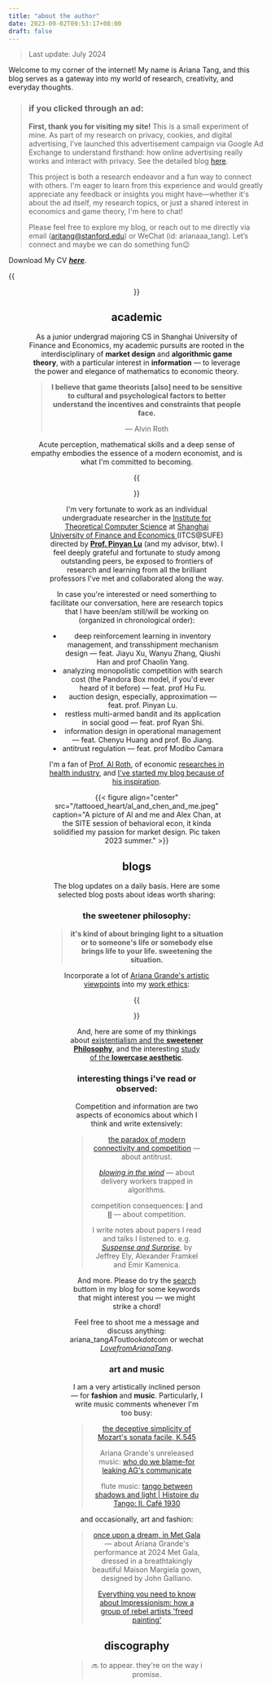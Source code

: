 ```yaml
---
title: "about the author"
date: 2023-09-02T09:53:17+08:00
draft: false
---
```


> Last update: July 2024

Welcome to my corner of the internet! My name is Ariana Tang, and this blog serves as a gateway into my world of research, creativity, and everyday thoughts.

> ### if you clicked through an ad:
>
> **First, thank you for visiting my site!** This is a small experiment of mine. As part of my research on privacy, cookies, and digital advertising, I’ve launched this advertisement campaign via Google Ad Exchange to understand firsthand: how online advertising really works and interact with privacy. See the detailed blog [here](/posts/ads_up_and_running/).
>
> This project is both a research endeavor and a fun way to connect with others. I'm eager to learn from this experience and would greatly appreciate any feedback or insights you might have—whether it's about the ad itself, my research topics, or just a shared interest in economics and game theory, I'm here to chat!
>
> Please feel free to explore my blog, or reach out to me directly via email (aritang@stanford.edu) or WeChat (id: arianaaa_tang). Let’s connect and maybe we can do something fun:wink:

Download My CV [***here***](/files/ariana_tang_cv.pdf).


{{<figure align="center" src="/bio/profile_photo.jpeg" caption="August, 2023, Stanford. Canon EOS M50m2 EF-M15-45mm ƒ3.5-6.3 IS STM.">}}

## academic

As a junior undergrad majoring CS in Shanghai University of Finance and Economics, my academic pursuits are rooted in the interdisciplinary of **market design** and **algorithmic game theory**, with a particular interest in **information** –– to leverage the power and elegance of mathematics to economic theory.

> **I believe that game theorists [also] need to be sensitive to cultural and psychological factors to better understand the incentives and constraints that people face.**
>
> –– Alvin Roth

Acute perception, mathematical skills and a deep sense of empathy embodies the essence of a modern economist, and is what I'm committed to becoming.

{{<figure align="center" src="/auction_houses/jason.jpeg" caption="with my friends and professors at the WINE conference 2023">}}

I'm very fortunate to work as an individual undergraduate researcher in the [Institute for Theoretical Computer Science](https://itcs.sufe.edu.cn/LlChinese/main.psp) at [Shanghai University of Finance and Economics ](https://www.sufe.edu.cn/)(ITCS@SUFE) directed by [**Prof. Pinyan Lu**](http://pinyanlu.com/) (and my advisor, btw). I feel deeply grateful and fortunate to study among outstanding peers, be exposed to frontiers of research and learning from all the brilliant professors I've met and collaborated along the way.

In case you're interested or need somerthing to facilitate our conversation, here are research topics that I have been/am still/will be working on (organized in chronological order):

- deep reinforcement learning in inventory management, and transshipment mechanism design –– feat. Jiayu Xu, Wanyu Zhang, Qiushi Han and prof Chaolin Yang.
- analyzing monopolistic competition with search cost (the Pandora Box model, if you'd ever heard of it before) –– feat. prof Hu Fu.
- auction design, especially, approximation –– feat. prof. Pinyan Lu.
- restless multi-armed bandit and its application in social good –– feat. prof Ryan Shi.
- information design in operational management –– feat. Chenyu Huang and prof. Bo Jiang.
- antitrust regulation –– feat. prof Modibo Camara

I'm a fan of [Prof. Al Roth](https://web.stanford.edu/~alroth/), of economic [researches in health industry](/posts/kidney/), and [I've started my blog because of his inspiration](/posts/definition/).

{{< figure align="center" src="/tattooed_heart/al_and_chen_and_me.jpeg" caption="A picture of Al and me and Alex Chan, at the SITE session of behavioral econ, it kinda solidified my passion for market design. Pic taken 2023 summer." >}}

## blogs

The blog updates on a daily basis. Here are some selected blog posts about ideas worth sharing:

### the **sweetener philosophy**:

> **it's kind of about bringing light to a situation or to someone's life or somebody else brings life to your life. sweetening the situation.**

Incorporate a lot of [Ariana Grande's artistic viewpoints](/posts/b_graph/) into my [work ethics](/posts/just_like_magic/):

{{<figure align="center" src="/tattooed_heart/work_ethic.jpeg" caption="the post about [***my work ethics***](/posts/b_graph/): the more authentic and genuine it is, the better it will work for you">}}

And, here are some of my thinkings about [existentialism and the **sweetener Philosophy**](/posts/eternal_sunshine/), and the interesting [study of the **lowercase aesthetic**](/posts/lowercase_aesthetic/).

### interesting things i've read or observed:

Competition and information are two aspects of economics about which I think and write extensively:

> [the paradox of modern connectivity and competition](/posts/antitrust_mega_tech_companies/) –– about antitrust.
>
> [*blowing in the wind*](/posts/blowing_in_the_wind/) –– about delivery workers trapped in algorithms.
>
> competition consequences: [I](/posts/competitions_consequence/) and [II](/posts/competitions_consequence1/) –– about competition.
>
> I write notes about papers I read and talks I listened to. e.g. [*Suspense and Surprise*](/posts/suspense_n_surprise/), by Jeffrey Ely, Alexander Framkel and Emir Kamenica.

And more. Please do try the [search](/search/) buttom in my blog for some keywords that might interest you  –– we might strike a chord! 

Feel free to shoot me a message and discuss anything: ariana_tang*AT*outlook*dot*com or wechat <u>*LovefromArianaTang*</u>.

### art and music

I am a very artistically inclined person –– for **fashion** and **music**. Particularly, I write music comments whenever I'm too busy:

> [the deceptive simplicity of Mozart's sonata facile, K.545](/posts/grigory_sokolov/)
>
> Ariana Grande's unreleased music: [who do we blame-for leaking AG's communicate](/posts/communicate/)
>
> flute music: [tango between shadows and light | Histoire du Tango: II. Café 1930](/posts/history_du_tango_1930/)

and occasionally, art and fashion:

> [once upon a dream, in Met Gala](/posts/once_upon_a_dream/) –– about Ariana Grande's performance at 2024 Met Gala, dressed in a breathtakingly beautiful Maison Margiela gown, designed by John Galliano.
>
> [Everything you need to know about Impressionism: how a group of rebel artists 'freed painting'](/posts/monet_on_sale/)

## discography

> 🔜 to appear. they're on the way i promise.
